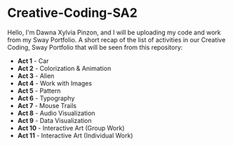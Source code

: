 # Creative-Coding-SA2

Hello, I'm Dawna Xylvia Pinzon, and I will be uploading my code and work from my Sway Portfolio. 
A short recap of the list of activities in our Creative Coding, Sway Portfolio that will be seen from this repository:

<ul>
    <li><strong>Act 1</strong> - Car</li>
    <li><strong>Act 2</strong> - Colorization & Animation</li>
    <li><strong>Act 3</strong> - Alien</li>
    <li><strong>Act 4</strong> - Work with Images</li>
    <li><strong>Act 5</strong> - Pattern</li>
    <li><strong>Act 6</strong> - Typography</li>
    <li><strong>Act 7</strong> - Mouse Trails</li>
    <li><strong>Act 8</strong> - Audio Visualization</li>
    <li><strong>Act 9</strong> - Data Visualization</li>
    <li><strong>Act 10</strong> - Interactive Art (Group Work)</li>
    <li><strong>Act 11</strong> - Interactive Art (Individual Work)</li>
</ul>
